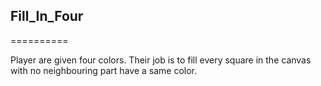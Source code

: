 ## Fill_In_Four
==========

Player are given four colors. Their job is to fill every square in the canvas with no neighbouring part have a same color.


